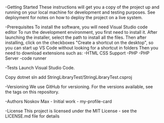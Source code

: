 -Getting Started
These instructions will get you a copy of the project up and running on your local machine for development and testing purposes. See deployment for notes on how to deploy the project on a live system.

-Prerequisites
To install the software, you will need Visual Studio code editor To run the development environment, you first need to install it. After launching the installer, select the path to install all the files. Then after installing, click on the checkboxes "Create a shortcut on the desktop", so you can start up VS Code without looking for a shortcut in folders Then you need to download extensions such as: -HTML CSS Support -PHP -PHP Server -code runner

-Tests
Launch Visual Studio Code.



Copy dotnet sln add StringLibraryTest/StringLibraryTest.csproj

-Versioning
We use GitHub for versioning. For the versions available, see the tags on this repository.

-Authors
Noskov Max - Initial work - my-profile-card

-License
This project is licensed under the MIT License - see the LICENSE.md file for details
